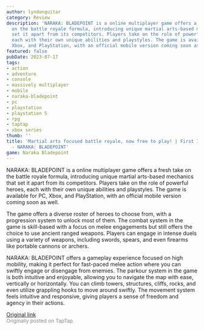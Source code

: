 ```yaml
---
author: lyndonguitar
category: Review
description: 'NARAKA: BLADEPOINT is a online multiplayer game offers a fresh take
  on the battle royale formula, introducing unique martial arts-based mechanics that
  set it apart from its competitors. Players take on the role of powerful heroes,
  each with their own unique abilities and playstyles. The game is available for PC,
  Xbox, and PlayStation, with an official mobile version coming soon as well.'
featured: false
pubDate: 2023-07-17
tags:
- action
- adventure
- console
- massively multiplayer
- mobile
- naraka-bladepoint
- pc
- playstation
- playstation 5
- rpg
- taptap
- xbox series
thumb: ''
title: 'Martial arts focused battle royale, now free to play! | First Impressions
  - NARAKA: BLADEPOINT'
game: Naraka Bladepoint
---
```

NARAKA: BLADEPOINT is a online multiplayer game offers a fresh take on the battle royale formula, introducing unique martial arts-based mechanics that set it apart from its competitors. Players take on the role of powerful heroes, each with their own unique abilities and playstyles. The game is available for PC, Xbox, and PlayStation, with an official mobile version coming soon as well.

The game offers a diverse roster of heroes to choose from, with a progression system to unlock most of them. The combat system in the game is skill-based with a focus on melee engagements but still offers the choice to use ancient ranged weapons. Players can engage in intense duels using a variety of weapons, including swords, spears, and even firearms like portable cannons or archers.

NARAKA: BLADEPOINT offers a gameplay experience focused on high mobility, making it perfect for fast-paced melee action where you can swiftly engage or disengage from enemies. The parkour system in the game is both intuitive and enjoyable, allowing you to navigate the map with ease, vertically or horizontally. You can climb towers, structures, cliffs, rocks, and even utilize grappling hooks to move around swiftly. The movement system feels intuitive and responsive, giving players a sense of freedom and agency in their actions.

[Original link](https://m.taptap.io/post/6012709?share_id=96f27e612ce1&utm_medium=share&utm_source=discord)<br><span style="font-size: 0.95em; color: #888;">Originally posted on TapTap.</span>